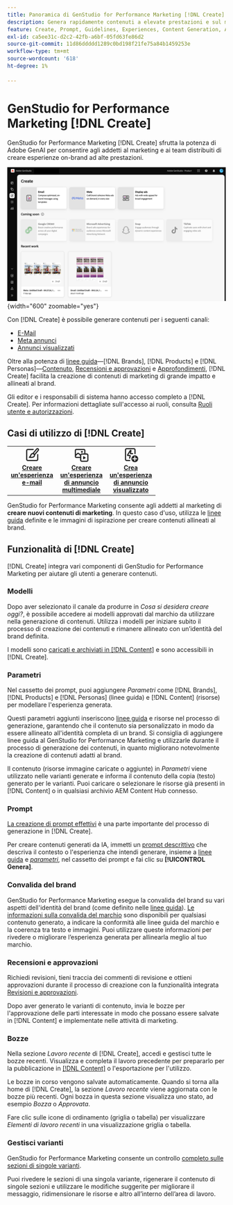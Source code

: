 ```yaml
---
title: Panoramica di GenStudio for Performance Marketing [!DNL Create]
description: Genera rapidamente contenuti a elevate prestazioni e sul marchio con IA generativa in Adobe GenStudio for Performance Marketing [!DNL Create].
feature: Create, Prompt, Guidelines, Experiences, Content Generation, Approval
exl-id: ca5ee31c-d2c2-42fb-a6bf-05fd63fe86d2
source-git-commit: 11d86ddddd1289c0bd198f21fe75a84b1459253e
workflow-type: tm+mt
source-wordcount: '618'
ht-degree: 1%

---
```


# GenStudio for Performance Marketing [!DNL Create]

GenStudio for Performance Marketing [!DNL Create] sfrutta la potenza di Adobe GenAI per consentire agli addetti al marketing e ai team distribuiti di creare esperienze on-brand ad alte prestazioni.

![Crea dashboard](/help/assets/create.png){width="600" zoomable="yes"}

Con [!DNL Create] è possibile generare contenuti per i seguenti canali:

* [E-Mail](email-experiences.md)
* [Meta annunci](meta-experiences.md)
* [Annunci visualizzati](display-ad-experiences.md)

Oltre alla potenza di [linee guida](/help/user-guide/guidelines/overview.md)—[!DNL Brands], [!DNL Products] e [!DNL Personas]—[Contenuto](/help/user-guide/content/overview.md), [Recensioni e approvazioni](/help/user-guide/approvals/overview.md) e [Approfondimenti](/help/user-guide/insights/overview.md), [!DNL Create] facilita la creazione di contenuti di marketing di grande impatto e allineati al brand.

Gli editor e i responsabili di sistema hanno accesso completo a [!DNL Create]. Per informazioni dettagliate sull&#39;accesso ai ruoli, consulta [Ruoli utente e autorizzazioni](/help/user-guide/user-roles.md).

## Casi di utilizzo di [!DNL Create]

<table style="table-layout:fixed">
<tr style="border: 0;">
   <td align="center" valign="top" width="100">
      <a href="/help/user-guide/create/create-email-experience.md">
      <img alt="Creare nuovi contenuti" src="../../assets/icons/icon-create.svg" width="35">
      </a>
      <div>
         <a href="/help/user-guide/create/create-email-experience.md">
         <strong>Creare un'esperienza e-mail</strong>
         </a>
      </div>
   </td>
   <td align="center" valign="top" width="100">
      <a href="/help/user-guide/create/create-meta-ad.md">
      <img alt="Creare un’esperienza di annuncio multimediale" src="../../assets/icons/icon-asset.svg" width="35">
      </a>
      <div>
         <a href="/help/user-guide/create/create-meta-ad.md">
         <strong>Creare un'esperienza di annuncio multimediale</strong>
         </a>
      </div>
   </td>
   <td align="center" valign="top" width="100">
      <a href="/help/user-guide/create/create-display-ad.md">
      <img alt="Creare un’esperienza di visualizzazione annuncio" src="../../assets/icons/icon-addTemplate.svg" width="35">
      </a>
      <div>
         <a href="/help/user-guide/create/create-display-ad.md">
         <strong>Crea un'esperienza di annuncio visualizzato</strong>
         </a>
      </div>
   </td>
</tr>
</table>

GenStudio for Performance Marketing consente agli addetti al marketing di **creare nuovi contenuti di marketing**. In questo caso d&#39;uso, utilizza le [linee guida](/help/user-guide/guidelines/overview.md) definite e le immagini di ispirazione per creare contenuti allineati al brand.

## Funzionalità di [!DNL Create]

[!DNL Create] integra vari componenti di GenStudio for Performance Marketing per aiutare gli utenti a generare contenuti.

### Modelli

Dopo aver selezionato il canale da produrre in _Cosa si desidera creare oggi?_, è possibile accedere ai modelli approvati dal marchio da utilizzare nella generazione di contenuti. Utilizza i modelli per iniziare subito il processo di creazione dei contenuti e rimanere allineato con un’identità del brand definita.

I modelli sono [caricati e archiviati in [!DNL Content]](/help/user-guide/content/overview.md) e sono accessibili in [!DNL Create].

### Parametri

Nel cassetto dei prompt, puoi aggiungere _Parametri_ come [!DNL Brands], [!DNL Products] e [!DNL Personas] (linee guida) e [!DNL Content] (risorse) per modellare l&#39;esperienza generata.

Questi parametri aggiunti inseriscono [linee guida](/help/user-guide/guidelines/overview.md) e risorse nel processo di generazione, garantendo che il contenuto sia personalizzato in modo da essere allineato all&#39;identità completa di un brand. Si consiglia di aggiungere linee guida al GenStudio for Performance Marketing e utilizzarle durante il processo di generazione dei contenuti, in quanto migliorano notevolmente la creazione di contenuti adatti al brand.

Il contenuto (risorse immagine caricate o aggiunte) in _Parametri_ viene utilizzato nelle varianti generate e informa il contenuto della copia (testo) generato per le varianti. Puoi caricare o selezionare le risorse già presenti in [!DNL Content] o in qualsiasi archivio AEM Content Hub connesso.

### Prompt

[La creazione di prompt effettivi](/help/user-guide/effective-prompts.md) è una parte importante del processo di generazione in [!DNL Create].

Per creare contenuti generati da IA, immetti un [prompt descrittivo](/help/user-guide/effective-prompts.md) che descriva il contesto o l&#39;esperienza che intendi generare, insieme a [linee guida](/help/user-guide/guidelines/overview.md) e [_parametri_](#parameters), nel cassetto dei prompt e fai clic su **[!UICONTROL Genera]**.

### Convalida del brand

GenStudio for Performance Marketing esegue la convalida del brand su vari aspetti dell&#39;identità del brand (come definito nelle [linee guida](/help/user-guide/guidelines/overview.md)). [Le informazioni sulla convalida del marchio](/help/user-guide/guidelines/brand-validation.md) sono disponibili per qualsiasi contenuto generato, a indicare la conformità alle linee guida del marchio e la coerenza tra testo e immagini. Puoi utilizzare queste informazioni per rivedere o migliorare l’esperienza generata per allinearla meglio al tuo marchio.

### Recensioni e approvazioni

Richiedi revisioni, tieni traccia dei commenti di revisione e ottieni approvazioni durante il processo di creazione con la funzionalità integrata [Revisioni e approvazioni](/help/user-guide/approvals/overview.md).

Dopo aver generato le varianti di contenuto, invia le bozze per l&#39;approvazione delle parti interessate in modo che possano essere salvate in [!DNL Content] e implementate nelle attività di marketing.

### Bozze

Nella sezione _Lavoro recente_ di [!DNL Create], accedi e gestisci tutte le bozze recenti. Visualizza e completa il lavoro precedente per prepararlo per la pubblicazione in [[!DNL Content]](/help/user-guide/content/overview.md) o l&#39;esportazione per l&#39;utilizzo.

Le bozze in corso vengono salvate automaticamente. Quando si torna alla home di [!DNL Create], la sezione _Lavoro recente_ viene aggiornata con le bozze più recenti. Ogni bozza in questa sezione visualizza uno stato, ad esempio _Bozza_ o _Approvata_.

Fare clic sulle icone di ordinamento (griglia o tabella) per visualizzare _Elementi di lavoro recenti_ in una visualizzazione griglia o tabella.

### Gestisci varianti

GenStudio for Performance Marketing consente un controllo [completo sulle sezioni di singole varianti](/help/user-guide/create/manage-variants.md).

Puoi rivedere le sezioni di una singola variante, rigenerare il contenuto di singole sezioni e utilizzare le modifiche suggerite per migliorare il messaggio, ridimensionare le risorse e altro all’interno dell’area di lavoro.
